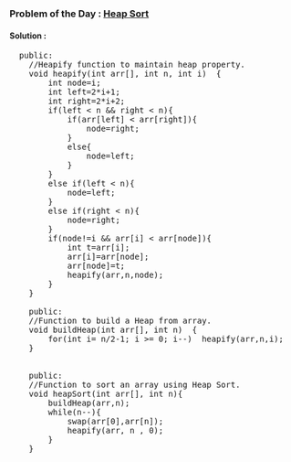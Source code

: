### Problem of the Day : [Heap Sort](https://practice.geeksforgeeks.org/problems/heap-sort/1)

#### Solution : 
<pre>
  public:
    //Heapify function to maintain heap property.
    void heapify(int arr[], int n, int i)  {
        int node=i;
        int left=2*i+1;
        int right=2*i+2;
        if(left < n && right < n){
            if(arr[left] < arr[right]){
                node=right;
            }
            else{
                node=left;
            }
        }
        else if(left < n){
            node=left;
        }
        else if(right < n){
            node=right;
        }
        if(node!=i && arr[i] < arr[node]){
            int t=arr[i];
            arr[i]=arr[node];
            arr[node]=t;
            heapify(arr,n,node);
        }
    }

    public:
    //Function to build a Heap from array.
    void buildHeap(int arr[], int n)  {
        for(int i= n/2-1; i >= 0; i--)  heapify(arr,n,i);
    }

    
    public:
    //Function to sort an array using Heap Sort.
    void heapSort(int arr[], int n){
        buildHeap(arr,n);
        while(n--){
            swap(arr[0],arr[n]);
            heapify(arr, n , 0);
        }
    }
</pre>
